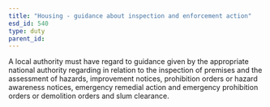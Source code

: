 ```yaml
---
title: "Housing - guidance about inspection and enforcement action"
esd_id: 540
type: duty
parent_id:  
---
```


A local authority must have regard to guidance given by the appropriate national authority regarding in relation to the inspection of premises and the assessment of hazards, improvement notices, prohibition orders or hazard awareness notices, emergency remedial action and emergency prohibition orders or demolition orders and slum clearance.

